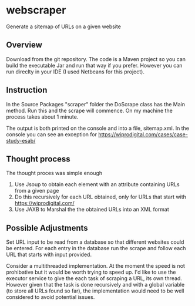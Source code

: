 # webscraper
Generate a sitemap of URLs on a given website

## Overview

Download from the git repository. 
The code is a Maven project so you can build the executable Jar and run that way if you prefer. 
However you can run direclty in your IDE (I used Netbeans for this project). 

## Instruction
In the Source Packages "scraper" folder the DoScrape class has the Main method. Run this and the scrape will commence. 
On my machine the process takes about 1 minute. 

The output is both printed on the console and into a file, sitemap.xml. 
In the console you can see an exception for https://wiprodigital.com/cases/case-study-esab/ 

## Thought process
The thought proces was simple enough 
1) Use Jsoup to obtain each element with an attribute containing URLs from a given page
2) Do this recursively for each URL obtained, only for URLs that start with https://wiprodigital.com/
3) Use JAXB to Marshal the the obtained URLs into an XML format

## Possible Adjustments
Set URL input to be read from a database so that different websites could be entered.
For each entry in the database run the scrape and follow each URL that starts with input provided. 

Consider a multithreaded implementation. At the moment the speed is not prohibative but it would be worth trying to speed up.
I'd like to use the executor service to give the each task of scraping a URL, its own thread. 
However given that the task is done recursively and with a global variable (to store all URLs found so far), 
the implementation would need to be well considered to avoid potential issues. 
